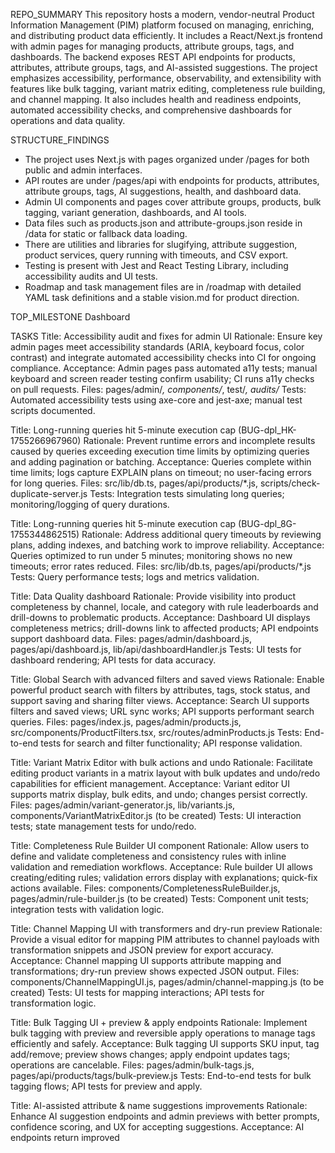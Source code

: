 REPO_SUMMARY
This repository hosts a modern, vendor-neutral Product Information Management (PIM) platform focused on managing, enriching, and distributing product data efficiently. It includes a React/Next.js frontend with admin pages for managing products, attribute groups, tags, and dashboards. The backend exposes REST API endpoints for products, attributes, attribute groups, tags, and AI-assisted suggestions. The project emphasizes accessibility, performance, observability, and extensibility with features like bulk tagging, variant matrix editing, completeness rule building, and channel mapping. It also includes health and readiness endpoints, automated accessibility checks, and comprehensive dashboards for operations and data quality.

STRUCTURE_FINDINGS
- The project uses Next.js with pages organized under /pages for both public and admin interfaces.
- API routes are under /pages/api with endpoints for products, attributes, attribute groups, tags, AI suggestions, health, and dashboard data.
- Admin UI components and pages cover attribute groups, products, bulk tagging, variant generation, dashboards, and AI tools.
- Data files such as products.json and attribute-groups.json reside in /data for static or fallback data loading.
- There are utilities and libraries for slugifying, attribute suggestion, product services, query running with timeouts, and CSV export.
- Testing is present with Jest and React Testing Library, including accessibility audits and UI tests.
- Roadmap and task management files are in /roadmap with detailed YAML task definitions and a stable vision.md for product direction.

TOP_MILESTONE
Dashboard

TASKS
Title: Accessibility audit and fixes for admin UI
Rationale: Ensure key admin pages meet accessibility standards (ARIA, keyboard focus, color contrast) and integrate automated accessibility checks into CI for ongoing compliance.
Acceptance: Admin pages pass automated a11y tests; manual keyboard and screen reader testing confirm usability; CI runs a11y checks on pull requests.
Files: pages/admin/*, components/*, test/*, audits/*
Tests: Automated accessibility tests using axe-core and jest-axe; manual test scripts documented.

Title: Long-running queries hit 5-minute execution cap (BUG-dpl_HK-1755266967960)
Rationale: Prevent runtime errors and incomplete results caused by queries exceeding execution time limits by optimizing queries and adding pagination or batching.
Acceptance: Queries complete within time limits; logs capture EXPLAIN plans on timeout; no user-facing errors for long queries.
Files: src/lib/db.ts, pages/api/products/*.js, scripts/check-duplicate-server.js
Tests: Integration tests simulating long queries; monitoring/logging of query durations.

Title: Long-running queries hit 5-minute execution cap (BUG-dpl_8G-1755344862515)
Rationale: Address additional query timeouts by reviewing plans, adding indexes, and batching work to improve reliability.
Acceptance: Queries optimized to run under 5 minutes; monitoring shows no new timeouts; error rates reduced.
Files: src/lib/db.ts, pages/api/products/*.js
Tests: Query performance tests; logs and metrics validation.

Title: Data Quality dashboard
Rationale: Provide visibility into product completeness by channel, locale, and category with rule leaderboards and drill-downs to problematic products.
Acceptance: Dashboard UI displays completeness metrics; drill-downs link to affected products; API endpoints support dashboard data.
Files: pages/admin/dashboard.js, pages/api/dashboard.js, lib/api/dashboardHandler.js
Tests: UI tests for dashboard rendering; API tests for data accuracy.

Title: Global Search with advanced filters and saved views
Rationale: Enable powerful product search with filters by attributes, tags, stock status, and support saving and sharing filter views.
Acceptance: Search UI supports filters and saved views; URL sync works; API supports performant search queries.
Files: pages/index.js, pages/admin/products.js, src/components/ProductFilters.tsx, src/routes/adminProducts.js
Tests: End-to-end tests for search and filter functionality; API response validation.

Title: Variant Matrix Editor with bulk actions and undo
Rationale: Facilitate editing product variants in a matrix layout with bulk updates and undo/redo capabilities for efficient management.
Acceptance: Variant editor UI supports matrix display, bulk edits, and undo; changes persist correctly.
Files: pages/admin/variant-generator.js, lib/variants.js, components/VariantMatrixEditor.js (to be created)
Tests: UI interaction tests; state management tests for undo/redo.

Title: Completeness Rule Builder UI component
Rationale: Allow users to define and validate completeness and consistency rules with inline validation and remediation workflows.
Acceptance: Rule builder UI allows creating/editing rules; validation errors display with explanations; quick-fix actions available.
Files: components/CompletenessRuleBuilder.js, pages/admin/rule-builder.js (to be created)
Tests: Component unit tests; integration tests with validation logic.

Title: Channel Mapping UI with transformers and dry-run preview
Rationale: Provide a visual editor for mapping PIM attributes to channel payloads with transformation snippets and JSON preview for export accuracy.
Acceptance: Channel mapping UI supports attribute mapping and transformations; dry-run preview shows expected JSON output.
Files: components/ChannelMappingUI.js, pages/admin/channel-mapping.js (to be created)
Tests: UI tests for mapping interactions; API tests for transformation logic.

Title: Bulk Tagging UI + preview & apply endpoints
Rationale: Implement bulk tagging with preview and reversible apply operations to manage tags efficiently and safely.
Acceptance: Bulk tagging UI supports SKU input, tag add/remove; preview shows changes; apply endpoint updates tags; operations are cancelable.
Files: pages/admin/bulk-tags.js, pages/api/products/tags/bulk-preview.js
Tests: End-to-end tests for bulk tagging flows; API tests for preview and apply.

Title: AI-assisted attribute & name suggestions improvements
Rationale: Enhance AI suggestion endpoints and admin previews with better prompts, confidence scoring, and UX for accepting suggestions.
Acceptance: AI endpoints return improved
